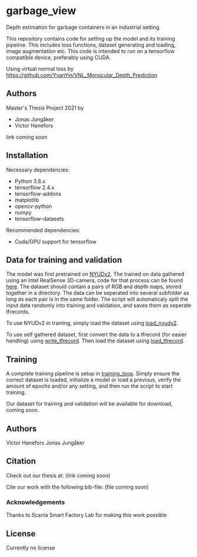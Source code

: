 # garbage_view
Depth estimation for garbage containers in an industrial setting.

This repository contains code for setting up the model and its training pipeline. This includes loss functions, dataset generating and loading, image augmentation etc. This code is intended to run on a tensorflow compatible device, preferably using CUDA.

Using virtual normal loss by https://github.com/YvanYin/VNL_Monocular_Depth_Prediction

## Authors
Master's Thesis Project 2021 by

* Jonas Jungåker 
* Victor Hanefors

link coming soon

## Installation


Necessary dependencies:

* Python 3.8.x
* tensorflow 2.4.x
* tensorflow-addons
* matplotlib
* opencv-python
* numpy
* tensorflow-datasets

Recommended dependencies:

* Cuda/GPU support for tensorflow

## Data for training and validation
The model was first pretrained on [NYUDv2](https://cs.nyu.edu/~silberman/datasets/nyu_depth_v2.html). The trained on data gathered using an Intel RealSense 3D-camera, code for that process can be found [here](https://github.com/garbage-team/realsense_camera). The dataset should contain a pairs of RGB and depth maps, stored together in a directory. The data can be seperated into several subfolder as long as each pair is in the same folder. The script will automaticaly split the input data randomly into training and validation, and saves them as seperate tfrecords.

To use NYUDv2 in training, simply load the dataset using [load_nyudv2](https://github.com/garbage-team/garbage_view/blob/dev/src/data_loader.py#L89).

To use self gathered dataset, first convert the data to a tfrecord (for easier handling) using [write_tfrecord](https://github.com/garbage-team/garbage_view/blob/dev/src/data_loader.py#L118). Then load the dataset using [load_tfrecord](https://github.com/garbage-team/garbage_view/blob/dev/src/data_loader.py#L143).

## Training
A complete training pipeline is setup in [training_loop](https://github.com/garbage-team/garbage_view/blob/42a8fe669ebd6f383fdb35230c06be679666f9f7/src/main.py#L27). Simply ensure the correct dataset is loaded, initialize a model or load a previous, verify the amount of epochs and/or any setting, and then run the script to start training. 

Our dataset for training and validation will be available for download, coming soon.

## Authors
Victor Hanefors
Jonas Jungåker

## Citation
Check out our thesis at: (link coming soon)

Cite our work with the following bib-file: (file coming soon)

### Acknowledgements
Thanks to Scania Smart Factory Lab for making this work possible

## License
Currently no license
